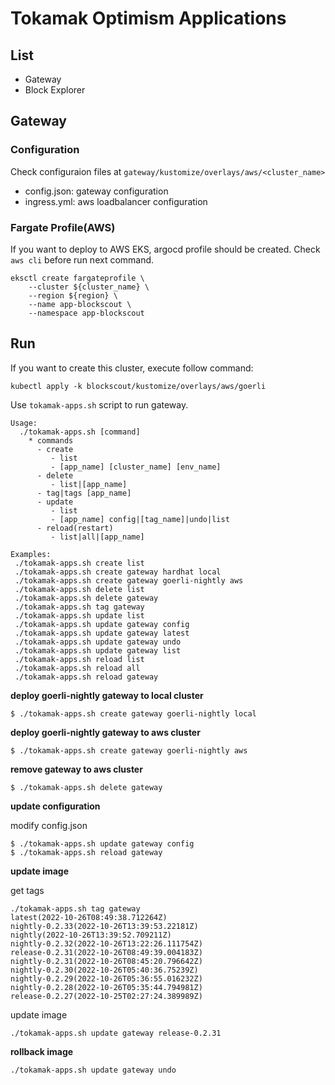 # Tokamak Optimism Applications

## List

- Gateway
- Block Explorer

## Gateway

### Configuration

Check configuraion files at `gateway/kustomize/overlays/aws/<cluster_name>`

* config.json: gateway configuration
* ingress.yml: aws loadbalancer configuration

### Fargate Profile(AWS)

If you want to deploy to AWS EKS, argocd profile should be created.
Check `aws cli` before run next command.

```
eksctl create fargateprofile \
    --cluster ${cluster_name} \
    --region ${region} \
    --name app-blockscout \
    --namespace app-blockscout
```

## Run

If you want to create this cluster, execute follow command:

```
kubectl apply -k blockscout/kustomize/overlays/aws/goerli
```

Use `tokamak-apps.sh` script to run gateway.

```
Usage:
  ./tokamak-apps.sh [command]
    * commands
      - create
         - list
         - [app_name] [cluster_name] [env_name]
      - delete
         - list|[app_name]
      - tag|tags [app_name]
      - update
         - list
         - [app_name] config|[tag_name]|undo|list
      - reload(restart)
         - list|all|[app_name]

Examples:
 ./tokamak-apps.sh create list
 ./tokamak-apps.sh create gateway hardhat local
 ./tokamak-apps.sh create gateway goerli-nightly aws
 ./tokamak-apps.sh delete list
 ./tokamak-apps.sh delete gateway
 ./tokamak-apps.sh tag gateway
 ./tokamak-apps.sh update list
 ./tokamak-apps.sh update gateway config
 ./tokamak-apps.sh update gateway latest
 ./tokamak-apps.sh update gateway undo
 ./tokamak-apps.sh update gateway list
 ./tokamak-apps.sh reload list
 ./tokamak-apps.sh reload all
 ./tokamak-apps.sh reload gateway
```

**deploy goerli-nightly gateway to local cluster**

```
$ ./tokamak-apps.sh create gateway goerli-nightly local
```

**deploy goerli-nightly gateway to aws cluster**

```
$ ./tokamak-apps.sh create gateway goerli-nightly aws
```

**remove gateway to aws cluster**

```
$ ./tokamak-apps.sh delete gateway
```

**update configuration**

modify config.json

```
$ ./tokamak-apps.sh update gateway config
$ ./tokamak-apps.sh reload gateway
```

**update image**

get tags

```
./tokamak-apps.sh tag gateway
latest(2022-10-26T08:49:38.712264Z)
nightly-0.2.33(2022-10-26T13:39:53.22181Z)
nightly(2022-10-26T13:39:52.709211Z)
nightly-0.2.32(2022-10-26T13:22:26.111754Z)
release-0.2.31(2022-10-26T08:49:39.004183Z)
nightly-0.2.31(2022-10-26T08:45:20.796642Z)
nightly-0.2.30(2022-10-26T05:40:36.75239Z)
nightly-0.2.29(2022-10-26T05:36:55.016232Z)
nightly-0.2.28(2022-10-26T05:35:44.794981Z)
release-0.2.27(2022-10-25T02:27:24.389989Z)
```

update image

```
./tokamak-apps.sh update gateway release-0.2.31
```

**rollback image**

```
./tokamak-apps.sh update gateway undo
```
